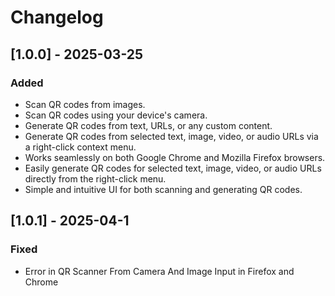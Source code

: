 # Changelog

## [1.0.0] - 2025-03-25
### Added
- Scan QR codes from images.
- Scan QR codes using your device's camera.
- Generate QR codes from text, URLs, or any custom content.
- Generate QR codes from selected text, image, video, or audio URLs via a right-click context menu.
- Works seamlessly on both Google Chrome and Mozilla Firefox browsers.
- Easily generate QR codes for selected text, image, video, or audio URLs directly from the right-click menu.
- Simple and intuitive UI for both scanning and generating QR codes.

## [1.0.1] - 2025-04-1
### Fixed
- Error in QR Scanner From Camera And Image Input in Firefox and Chrome